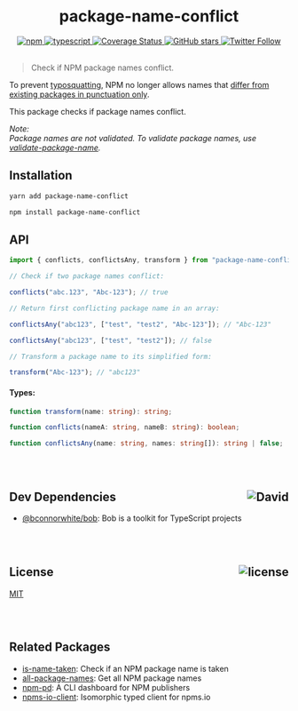 <div align="center">
  <h1>package-name-conflict</h1>
  <a href="https://npmjs.com/package/package-name-conflict">
    <img alt="npm" src="https://img.shields.io/npm/v/package-name-conflict.svg">
  </a>
  <a href="https://github.com/bconnorwhite/package-name-conflict">
    <img alt="typescript" src="https://img.shields.io/github/languages/top/bconnorwhite/package-name-conflict.svg">
  </a>
  <a href='https://coveralls.io/github/bconnorwhite/package-name-conflict?branch=master'>
    <img alt="Coverage Status" src="https://img.shields.io/coveralls/github/bconnorwhite/package-name-conflict.svg?branch=master">
  </a>
  <a href="https://github.com/bconnorwhite/package-name-conflict">
    <img alt="GitHub stars" src="https://img.shields.io/github/stars/bconnorwhite/package-name-conflict?label=Stars%20Appreciated%21&style=social">
  </a>
  <a href="https://twitter.com/bconnorwhite">
    <img alt="Twitter Follow" src="https://img.shields.io/twitter/follow/bconnorwhite.svg?label=%40bconnorwhite&style=social">
  </a>
</div>

<br />

> Check if NPM package names conflict.

To prevent [typosquatting](https://blog.npmjs.org/post/163723642530/crossenv-malware-on-the-npm-registry), NPM no longer allows names that [differ from existing packages in punctuation only](https://blog.npmjs.org/post/168978377570/new-package-moniker-rules).

This package checks if package names conflict.  

_Note:_  
_Package names are not validated. To validate package names, use [validate-package-name](https://www.npmjs.com/package/validate-npm-package-name)._

## Installation

```bash
yarn add package-name-conflict
```

```bash
npm install package-name-conflict
```
## API

```ts
import { conflicts, conflictsAny, transform } from "package-name-conflict";

// Check if two package names conflict:

conflicts("abc.123", "Abc-123"); // true

// Return first conflicting package name in an array:

conflictsAny("abc123", ["test", "test2", "Abc-123"]); // "Abc-123"

conflictsAny("abc123", ["test", "test2"]); // false

// Transform a package name to its simplified form:

transform("Abc-123"); // "abc123"
```
#### Types:
```ts
function transform(name: string): string;

function conflicts(nameA: string, nameB: string): boolean;

function conflictsAny(name: string, names: string[]): string | false;
```

##

<br />

<h2>Dev Dependencies<img align="right" alt="David" src="https://img.shields.io/david/dev/bconnorwhite/package-name-conflict.svg"></h2>

- [@bconnorwhite/bob](https://npmjs.com/package/@bconnorwhite/bob): Bob is a toolkit for TypeScript projects

##

<br />

<h2>License <img align="right" alt="license" src="https://img.shields.io/npm/l/package-name-conflict.svg"></h2>

[MIT](https://mit-license.org/)

##

<br />

## Related Packages

- [is-name-taken](https://npmjs.com/package/is-name-taken): Check if an NPM package name is taken
- [all-package-names](https://npmjs.com/package/all-package-names): Get all NPM package names
- [npm-pd](https://npmjs.com/package/npms-pd): A CLI dashboard for NPM publishers
- [npms-io-client](https://npmjs.com/package/npms-io-client): Isomorphic typed client for npms.io
